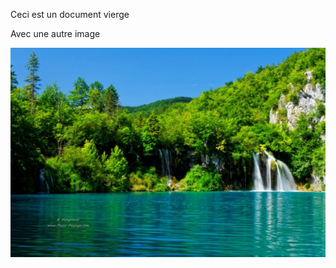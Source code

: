 ﻿Ceci est un document vierge

Avec une autre image

![Cliquez ici pour afficher et télécharger le FOND D'ECRAN](Aspose.Words.9a9059ab-3493-42ae-b01f-d2be71699b68.001.jpeg)
